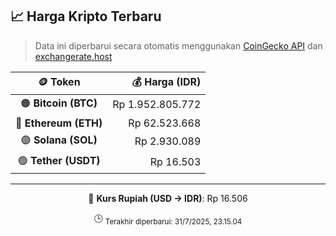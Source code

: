

<!-- HARGA_KRIPTO -->
## 📈 Harga Kripto Terbaru

> Data ini diperbarui secara otomatis menggunakan [CoinGecko API](https://www.coingecko.com/) dan [exchangerate.host](https://exchangerate.host/)

<div align="center">

| 🪙 Token | 💰 Harga (IDR) |
|:------:|---------------:|
| 🟠 **Bitcoin (BTC)**   | Rp 1.952.805.772 |
| 🔵 **Ethereum (ETH)**  | Rp 62.523.668 |
| 🟣 **Solana (SOL)**    | Rp 2.930.089 |
| 🟢 **Tether (USDT)**   | Rp 16.503 |

---

💱 **Kurs Rupiah (USD → IDR)**: Rp 16.506

🕒 <sub>Terakhir diperbarui: 31/7/2025, 23.15.04</sub>

</div>
<!-- /HARGA_KRIPTO -->